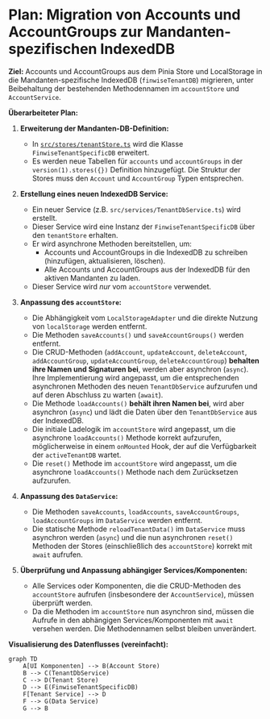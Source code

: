 # Plan: Migration von Accounts und AccountGroups zur Mandanten-spezifischen IndexedDB

**Ziel:** Accounts und AccountGroups aus dem Pinia Store und LocalStorage in die Mandanten-spezifische IndexedDB (`finwiseTenantDB`) migrieren, unter Beibehaltung der bestehenden Methodennamen im `accountStore` und `AccountService`.

**Überarbeiteter Plan:**

1.  **Erweiterung der Mandanten-DB-Definition:**
    *   In [`src/stores/tenantStore.ts`](src/stores/tenantStore.ts) wird die Klasse `FinwiseTenantSpecificDB` erweitert.
    *   Es werden neue Tabellen für `accounts` und `accountGroups` in der `version(1).stores({})` Definition hinzugefügt. Die Struktur der Stores muss den `Account` und `AccountGroup` Typen entsprechen.

2.  **Erstellung eines neuen IndexedDB Service:**
    *   Ein neuer Service (z.B. `src/services/TenantDbService.ts`) wird erstellt.
    *   Dieser Service wird eine Instanz der `FinwiseTenantSpecificDB` über den `tenantStore` erhalten.
    *   Er wird asynchrone Methoden bereitstellen, um:
        *   Accounts und AccountGroups in die IndexedDB zu schreiben (hinzufügen, aktualisieren, löschen).
        *   Alle Accounts und AccountGroups aus der IndexedDB für den aktiven Mandanten zu laden.
    *   Dieser Service wird *nur* vom `accountStore` verwendet.

3.  **Anpassung des `accountStore`:**
    *   Die Abhängigkeit vom `LocalStorageAdapter` und die direkte Nutzung von `localStorage` werden entfernt.
    *   Die Methoden `saveAccounts()` und `saveAccountGroups()` werden entfernt.
    *   Die CRUD-Methoden (`addAccount`, `updateAccount`, `deleteAccount`, `addAccountGroup`, `updateAccountGroup`, `deleteAccountGroup`) **behalten ihre Namen und Signaturen bei**, werden aber asynchron (`async`). Ihre Implementierung wird angepasst, um die entsprechenden asynchronen Methoden des neuen `TenantDbService` aufzurufen und auf deren Abschluss zu warten (`await`).
    *   Die Methode `loadAccounts()` **behält ihren Namen bei**, wird aber asynchron (`async`) und lädt die Daten über den `TenantDbService` aus der IndexedDB.
    *   Die initiale Ladelogik im `accountStore` wird angepasst, um die asynchrone `loadAccounts()` Methode korrekt aufzurufen, möglicherweise in einem `onMounted` Hook, der auf die Verfügbarkeit der `activeTenantDB` wartet.
    *   Die `reset()` Methode im `accountStore` wird angepasst, um die asynchrone `loadAccounts()` Methode nach dem Zurücksetzen aufzurufen.

4.  **Anpassung des `DataService`:**
    *   Die Methoden `saveAccounts`, `loadAccounts`, `saveAccountGroups`, `loadAccountGroups` im `DataService` werden entfernt.
    *   Die statische Methode `reloadTenantData()` im `DataService` muss asynchron werden (`async`) und die nun asynchronen `reset()` Methoden der Stores (einschließlich des `accountStore`) korrekt mit `await` aufrufen.

5.  **Überprüfung und Anpassung abhängiger Services/Komponenten:**
    *   Alle Services oder Komponenten, die die CRUD-Methoden des `accountStore` aufrufen (insbesondere der `AccountService`), müssen überprüft werden.
    *   Da die Methoden im `accountStore` nun asynchron sind, müssen die Aufrufe in den abhängigen Services/Komponenten mit `await` versehen werden. Die Methodennamen selbst bleiben unverändert.

**Visualisierung des Datenflusses (vereinfacht):**

```mermaid
graph TD
    A[UI Komponenten] --> B(Account Store)
    B --> C(TenantDbService)
    C --> D(Tenant Store)
    D --> E(FinwiseTenantSpecificDB)
    F[Tenant Service] --> D
    F --> G(Data Service)
    G --> B
